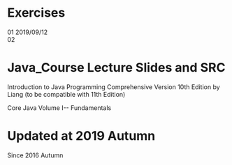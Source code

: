 # Exercises 
01 2019/09/12  
02  
  

# Java_Course Lecture Slides and SRC
Introduction to Java Programming Comprehensive Version 10th Edition by Liang (to be  compatible with 11th Edition)  

Core Java Volume I-- Fundamentals  

# Updated at 2019 Autumn 
Since 2016 Autumn

